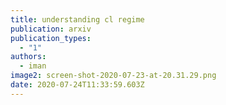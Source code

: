 ```yaml
---
title: understanding cl regime
publication: arxiv
publication_types:
  - "1"
authors:
  - iman
image2: screen-shot-2020-07-23-at-20.31.29.png
date: 2020-07-24T11:33:59.603Z
---
```

